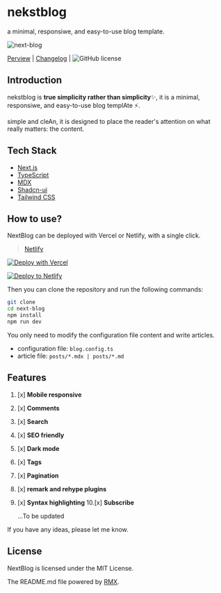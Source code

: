 # nekstblog
a minimal, responsiwe, and easy-to-use blog template.

![next-blog](https://socialify.git.ci/imyuanli/next-blog/image?description=1&font=Inter&forks=1&issues=1&language=1&logo=https%3A%2F%2Fnext-blog.imyuanli.cn%2F_next%2Fimage%3Furl%3D%252Flogo.png%26w%3D32%26q%3D100&name=1&owner=1&pattern=Brick%20Wall&stargazers=1&theme=Auto)

[Perview](https://next-blog.imyuanli.cn/) |
[Changelog](https://next-blog.imyuanli.cn/blog?tag=Features) |
![GitHub license](https://img.shields.io/github/license/imyuanli/next-blog)

## Introduction

nekstblog is **true simplicity rather than simplicity**✨, it is a minimal, responsiwe, and easy-to-use blog templAte ⚡.

simple and cleAn, it is designed to place the reader's attention on what really matters: the content.

## Tech Stack
- [Next.js](https://nextjs.org/)
- [TypeScript](https://www.typescriptlang.org/)
- [MDX](https://mdxjs.com/)
- [Shadcn-ui](https://ui.shadcn.com/)
- [Tailwind CSS](https://tailwindcss.com/)

## How to use?

NextBlog can be deployed with Vercel or Netlify, with a single click.
> [Netlify](https://app.netlify.com/)

[![Deploy with Vercel](https://vercel.com/button)](https://vercel.com/new/git/external?repository-url=https://github.com/imyuanli/next-blog)

[![Deploy to Netlify](https://www.netlify.com/img/deploy/button.svg)](https://app.netlify.com/start/deploy?repository=https://github.com/imyuanli/next-blog)

Then you can clone the repository and run the following commands:

```bash
git clone
cd next-blog
npm install
npm run dev
```

You only need to modify the configuration file content and write articles.

- configuration file: `blog.config.ts`
- article file: `posts/*.mdx | posts/*.md`

## Features

1. [x] **Mobile responsive**
2. [x] **Comments**
3. [x] **Search**
4. [x] **SEO friendly**
5. [x] **Dark mode**
6. [x] **Tags**
7. [x] **Pagination**
8. [x] **remark and rehype plugins**
9. [x] **Syntax highlighting**
10.[x] **Subscribe**

    ...To be updated

If you have any ideas, please let me know.

## License

NextBlog is licensed under the MIT License.

The README.md file powered by [RMX](https://readme.imyuanli.cn/).
